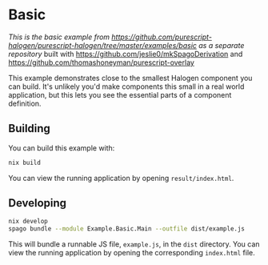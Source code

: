 # Basic

*This is the basic example from https://github.com/purescript-halogen/purescript-halogen/tree/master/examples/basic as a separate repository* built with https://github.com/jeslie0/mkSpagoDerivation and https://github.com/thomashoneyman/purescript-overlay

This example demonstrates close to the smallest Halogen component you can build. It's unlikely you'd make components this small in a real world application, but this lets you see the essential parts of a component definition.

## Building

You can build this example with:

```sh
nix build
```

You can view the running application by opening `result/index.html`.


## Developing

```sh
nix develop
spago bundle --module Example.Basic.Main --outfile dist/example.js
```

This will bundle a runnable JS file, `example.js`, in the `dist` directory. You can view the running application by opening the corresponding `index.html` file.
